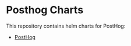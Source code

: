 # Posthog Charts

This repository contains helm charts for PostHog:

* [PostHog](https://github.com/PostHog/charts/blob/master/charts/posthog/README.md)
